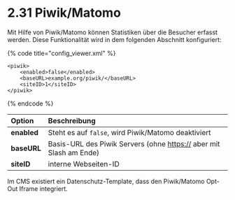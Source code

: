 # 2.31 Piwik/Matomo

Mit Hilfe von Piwik/Matomo können Statistiken über die Besucher erfasst werden. Diese Funktionalität wird in dem folgenden Abschnitt konfiguriert:

{% code title="config\_viewer.xml" %}
```markup
<piwik>
    <enabled>false</enabled>
    <baseURL>example.org/piwik/</baseURL>
    <siteID>1</siteID>
</piwik>
```
{% endcode %}

| **Option** | Beschreibung |
| :--- | :--- |
| **enabled** | Steht es auf `false`, wird Piwik/Matomo deaktiviert |
| **baseURL** | Basis-URL des Piwik Servers \(ohne [https://](http:) aber mit Slash am Ende\) |
| **siteID** | interne Webseiten-ID |

Im CMS existiert ein Datenschutz-Template, dass den Piwik/Matomo Opt-Out Iframe integriert.

